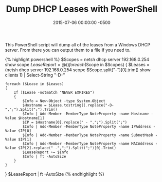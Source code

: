 ﻿---
layout: post
title:  Dump DHCP Leases with PowerShell
date:   2015-07-06 00:00:00 -0500
categories: IT
---

This PowerShell script will dump all of the leases from a Windows DHCP server. From there you can output them to a file if you need to.

{% highlight powershell %}
$Scopes = netsh dhcp server 192.168.0.254 show scope
$LeaseReport = @()
foreach ($Scope in $Scopes)
{
	$Leases = (netsh dhcp server 192.168.0.254 scope $Scope.split("-")[0].trim() show clients 1) | Select-String "-D-"

	foreach ($Lease in $Leases)
	{
		If ($Lease -notmatch "NEVER EXPIRES")
		{
			$Info = New-Object -type System.Object
			$Hostname = $Lease.tostring().replace("-D-",";").Split(";").Trim()
			$Info | Add-Member -MemberType NoteProperty -name Hostname -Value $Hostname[1]
			$IP = $Hostname[0].replace(" - ",";").Split(";")
			$Info | Add-Member -MemberType NoteProperty -name IPAddress -Value $IP[0]
			$Info | Add-Member -MemberType NoteProperty -name SubnetMask -Value $IP[1]
			$Info | Add-Member -MemberType NoteProperty -name MACAddress -Value $IP[2].replace(" -",";").Split(";")[0].Trim()
			$LeaseReport += $Info
			$Info | ft -AutoSize
		}
	}

}
$LeaseReport | ft -AutoSize
{% endhighlight %}


